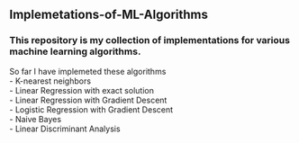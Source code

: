 ## Implemetations-of-ML-Algorithms
### This repository is my collection of implementations for various machine learning algorithms.
So far I have implemeted these algorithms
<br>
    - K-nearest neighbors
<br>
    - Linear Regression with exact solution
<br>
    - Linear Regression with Gradient Descent
<br>
    - Logistic Regression with Gradient Descent
<br>
    - Naive Bayes
<br>
    - Linear Discriminant Analysis
